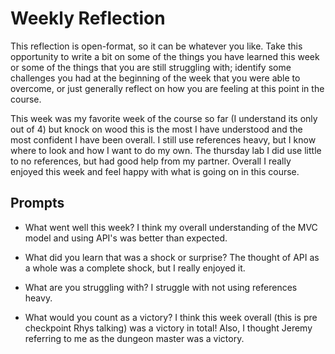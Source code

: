 # Weekly Reflection
This reflection is open-format, so it can be whatever you like. Take this opportunity to write a bit on some of the things you have learned this week or some of the things that you are still struggling with; identify some challenges you had at the beginning of the week that you were able to overcome, or just generally reflect on how you are feeling at this point in the course.

This week was my favorite week of the course so far (I understand its only out of 4) but knock on wood this is the most I have understood and the most confident I have been overall. I still use references heavy, but I know where to look and how I want to do my own. The thursday lab I did use little to no references, but had good help from my partner. Overall I really enjoyed this week and feel happy with what is going on in this course.

## Prompts
- What went well this week?
I think my overall understanding of the MVC model and using API's was better than expected.

- What did you learn that was a shock or surprise?
The thought of API as a whole was a complete shock, but I really enjoyed it.

- What are you struggling with?
I struggle with not using references heavy.

- What would you count as a victory?
I think this week overall (this is pre checkpoint Rhys talking) was a victory in total! Also, I thought Jeremy referring to me as the dungeon master was a victory. 
